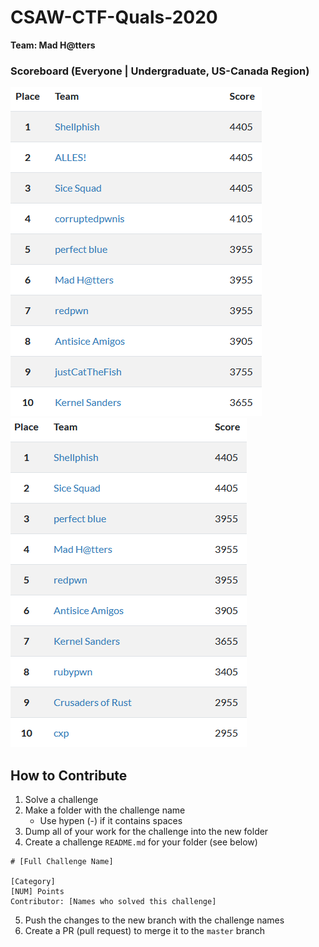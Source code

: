 # CSAW-CTF-Quals-2020
**Team: Mad H@tters**  
  
### Scoreboard (Everyone | Undergraduate, US-Canada Region)
![Top 10 scoreboard of all teams](scoreboard-everyone.PNG)
![Top 10 scoreboard of undergraduate teams in USA and Canada](scoreboard-undergrad-usa-can.PNG)

## How to Contribute
1. Solve a challenge
2. Make a folder with the challenge name
    * Use hypen (-) if it contains spaces
3. Dump all of your work for the challenge into the new folder
4. Create a challenge `README.md` for your folder (see below)

```
# [Full Challenge Name]

[Category]  
[NUM] Points  
Contributor: [Names who solved this challenge]
```

5. Push the changes to the new branch with the challenge names
6. Create a PR (pull request) to merge it to the `master` branch